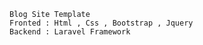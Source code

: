     Blog Site Template 
    Fronted : Html , Css , Bootstrap , Jquery
    Backend : Laravel Framework 
